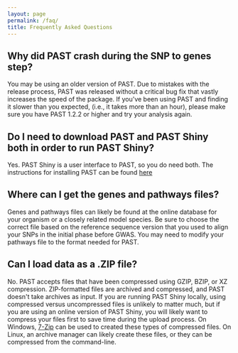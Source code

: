 ```yaml
---
layout: page
permalink: /faq/
title: Frequently Asked Questions
---
```


## Why did PAST crash during the SNP to genes step?

You may be using an older version of PAST. Due to mistakes with the release process, PAST was released without a critical bug fix that vastly increases the speed of the package. If you've been using PAST and finding it slower than you expected, (i.e., it takes more than an hour), please make sure you have PAST 1.2.2 or higher and try your analysis again.

## Do I need to download PAST and PAST Shiny both in order to run PAST Shiny?

Yes. PAST Shiny is a user interface to PAST, so you do need both. The instructions for installing PAST can be found [here](/)

## Where can I get the genes and pathways files?

Genes and pathways files can likely be found at the online database for your organism or a closely related model species. Be sure to choose the correct file based on the reference sequence version that you used to align your SNPs in the initial phase before GWAS. You may need to modify your pathways file to the format needed for PAST.

## Can I load data as a .ZIP file?

No. PAST accepts files that have been compressed using GZIP, BZIP, or XZ compression. ZIP-formatted files are archived and compressed, and PAST doesn't take archives as input. If you are running PAST Shiny locally, using compressed versus uncompressed files is unlikely to matter much, but if you are using an online version of PAST Shiny, you will likely want to compress your files first to save time during the upload process. On Windows, [7-Zip](https://www.7-zip.org/) can be used to created these types of compressed files. On Linux, an archive manager can likely create these files, or they can be compressed from the command-line.